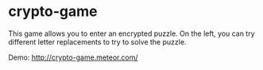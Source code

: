 # crypto-game

This game allows you to enter an encrypted puzzle.  On the left, you can try different letter replacements to try to solve the puzzle.  

Demo: http://crypto-game.meteor.com/
